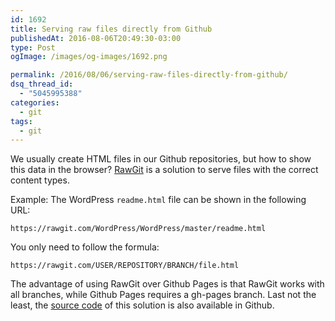 ```yaml
---
id: 1692
title: Serving raw files directly from Github
publishedAt: 2016-08-06T20:49:30-03:00
type: Post
ogImage: /images/og-images/1692.png

permalink: /2016/08/06/serving-raw-files-directly-from-github/
dsq_thread_id:
  - "5045995388"
categories:
  - git
tags:
  - git
---
```

We usually create HTML files in our Github repositories, but how to show this data in the browser? [RawGit](http://rawgit.com) is a solution to serve files with the correct content types.

Example: The WordPress `readme.html` file can be shown in the following URL:

```
https://rawgit.com/WordPress/WordPress/master/readme.html
```

You only need to follow the formula:

```
https://rawgit.com/USER/REPOSITORY/BRANCH/file.html
```

The advantage of using RawGit over Github Pages is that RawGit works with all branches, while Github Pages requires a gh-pages branch. Last not the least, the [source code](https://github.com/rgrove/rawgit) of this solution is also available in Github.
